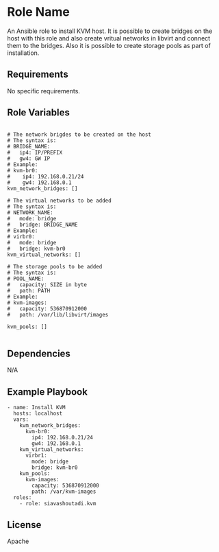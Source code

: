 Role Name
=========

An Ansible role to install KVM host. It is possible to create bridges on the host with this role and also create vritual networks in libvirt and connect them to the bridges. Also it is possible to create storage pools as part of installation.

Requirements
------------

No specific requirements.

Role Variables
--------------

```ansible

# The network brigdes to be created on the host
# The syntax is:
# BRIDGE_NAME:
#   ip4: IP/PREFIX
#   gw4: GW IP
# Example:
# kvm-br0:
#    ip4: 192.168.0.21/24
#    gw4: 192.168.0.1
kvm_network_bridges: []

# The virtual networks to be added
# The syntax is:
# NETWORK_NAME:
#   mode: bridge
#   bridge: BRIDGE_NAME
# Example:
# virbr0:
#   mode: bridge
#   bridge: kvm-br0
kvm_virtual_networks: []

# The storage pools to be added
# The syntax is:
# POOL_NAME:
#   capacity: SIZE in byte
#   path: PATH
# Example:
# kvm-images:
#   capacity: 536870912000
#   path: /var/lib/libvirt/images

kvm_pools: []


```

Dependencies
------------

N/A

Example Playbook
----------------

```ansible
- name: Install KVM
  hosts: localhost
  vars:
    kvm_network_bridges:
      kvm-br0:
        ip4: 192.168.0.21/24
        gw4: 192.168.0.1
    kvm_virtual_networks:
      virbr1:
        mode: bridge
        bridge: kvm-br0
    kvm_pools:
      kvm-images:
        capacity: 536870912000
        path: /var/kvm-images
  roles:
    - role: siavashoutadi.kvm
```

License
-------

Apache
